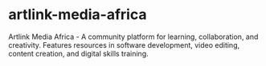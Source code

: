 # artlink-media-africa
 Artlink Media Africa - A community platform for learning, collaboration, and creativity. Features resources in software development, video editing, content creation, and digital skills training.
